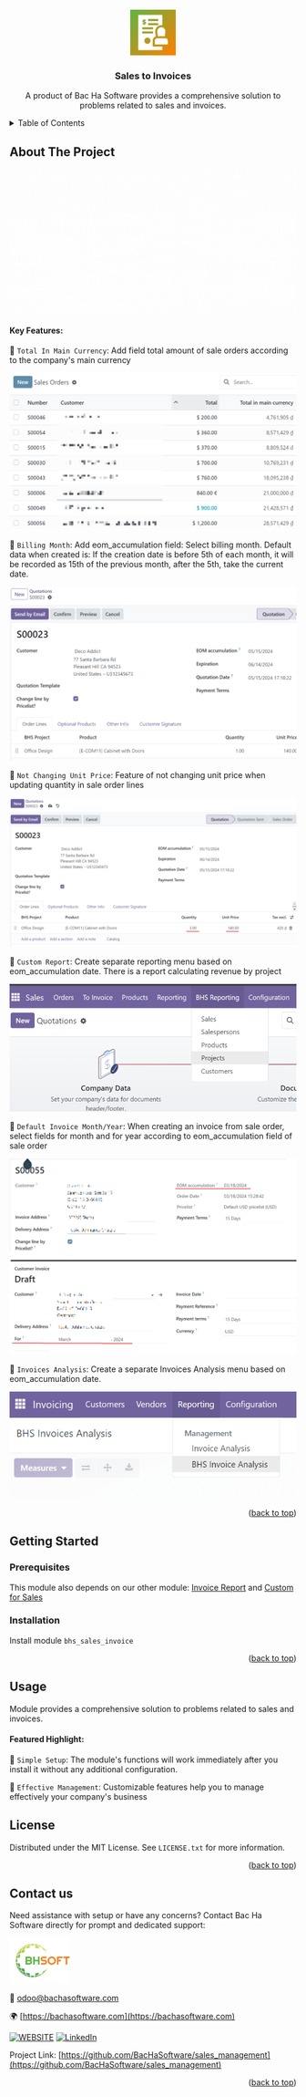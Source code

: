 
<a name="readme-top"></a>

<!-- PROJECT DETAILS -->
<br />
<div align="center">
  <a href="https://github.com/BacHaSoftware/sales_management">
    <img src="/bhs_sales_invoice/static/description/icon.png" alt="Logo" width="80" height="80">
  </a>

  <h3 align="center">Sales to Invoices</h3>

  <p align="center">
    A product of Bac Ha Software provides a comprehensive solution to problems related to sales and invoices.
  </p>
</div>



<!-- TABLE OF CONTENTS -->
<details>
  <summary>Table of Contents</summary>
  <ol>
    <li>
      <a href="#about-the-project">About The Project</a>
    </li>
    <li>
      <a href="#getting-started">Getting Started</a>
      <ul>
        <li><a href="#prerequisites">Prerequisites</a></li>
        <li><a href="#installation">Installation</a></li>
      </ul>
    </li>
    <li><a href="#usage">Usage</a></li>
    <li><a href="#license">License</a></li>
    <li><a href="#contact-us">Contact us</a></li>
  </ol>
</details>



<!-- ABOUT THE PROJECT -->
## About The Project

<div align="left">
  <a href="https://github.com/BacHaSoftware/sales_management">
    <img src="/bhs_sales_invoice/static/description/banner.gif" alt="Setting">
  </a>
</div>

#### Key Features:

🌟 <code>Total In Main Currency</code>: Add field total amount of sale orders according to the company's main currency

<div align="left">
    <a href="https://github.com/BacHaSoftware/sales_management">
        <img src="/bhs_sales_invoice/static/description/imgs/screen/total.png" alt="Setting">
    </a>
</div>

🌟 <code>Billing Month</code>: Add eom_accumulation field: Select billing month. Default data when created is: If the creation date is before 5th of each month, it will be recorded as 15th of the previous month, after the 5th, take the current date.

<div align="left">
    <a href="https://github.com/BacHaSoftware/sales_management">
        <img src="/bhs_sales_invoice/static/description/imgs/screen/uom.png" alt="Setting">
    </a>
</div>

🌟 <code>Not Changing Unit Price</code>: Feature of not changing unit price when updating quantity in sale order lines

<div align="left">
    <a href="https://github.com/BacHaSoftware/sales_management">
        <img src="/bhs_sales_invoice/static/description/imgs/screen/order_line.png" alt="Setting">
    </a>
</div>

🌟 <code>Custom Report</code>: Create separate reporting menu based on eom_accumulation date. There is a report calculating revenue by project

<div align="left">
    <a href="https://github.com/BacHaSoftware/sales_management">
        <img src="/bhs_sales_invoice/static/description/imgs/screen/report.png" alt="Setting">
    </a>
</div>

🌟 <code>Default Invoice Month/Year</code>: When creating an invoice from sale order, select fields for month and for year according to eom_accumulation field of sale order

<div align="left">
    <a href="https://github.com/BacHaSoftware/sales_management">
        <img src="/bhs_sales_invoice/static/description/imgs/screen/date.png" alt="Setting">
    </a>
</div>

🌟 <code>Invoices Analysis</code>: Create a separate Invoices Analysis menu based on eom_accumulation date.

<div align="left">
    <a href="https://github.com/BacHaSoftware/sales_management">
        <img src="/bhs_sales_invoice/static/description/imgs/screen/analysis.png" alt="Setting">
    </a>
</div>


<p align="right">(<a href="#readme-top">back to top</a>)</p>


<!-- GETTING STARTED -->
## Getting Started

<!-- PREREQUISTES   -->
### Prerequisites

This module also depends on our other module:
[Invoice Report](https://github.com/BacHaSoftware/customer_invoice_management)
and [Custom for Sales](https://github.com/BacHaSoftware/advance_sale)

### Installation

Install module  <code>bhs_sales_invoice</code>

<p align="right">(<a href="#readme-top">back to top</a>)</p>

<!-- USAGE EXAMPLES -->
## Usage

Module provides a comprehensive solution to problems related to sales and invoices.


#### Featured Highlight:

🌟 <code>Simple Setup</code>: The module's functions will work immediately after you install it without any additional configuration.

🌟 <code>Effective Management</code>: Customizable features help you to manage effectively your company's business


<!-- LICENSE -->
## License

Distributed under the MIT License. See `LICENSE.txt` for more information.

<p align="right">(<a href="#readme-top">back to top</a>)</p>



<!-- CONTACT US-->
## Contact us
Need assistance with setup or have any concerns? Contact Bac Ha Software directly for prompt and dedicated support:
<div align="left">
  <a href="https://github.com/BacHaSoftware">
    <img src="/bhs_sales_invoice/static/description/imgs/logo.png" alt="Logo" height="80">
  </a>
</div>

📨 odoo@bachasoftware.com

🌍 [https://bachasoftware.com](https://bachasoftware.com)

[![WEBSITE][website-shield]][website-url] [![LinkedIn][linkedin-shield]][linkedin-url]

Project Link: [https://github.com/BacHaSoftware/sales_management](https://github.com/BacHaSoftware/sales_management)


<p align="right">(<a href="#readme-top">back to top</a>)</p>



<!-- MARKDOWN LINKS & IMAGES -->
<!-- https://www.markdownguide.org/basic-syntax/#reference-style-links -->
[license-url]: https://github.com/BacHaSoftware/sales_management/blob/17.0/LICENSE.txt
[linkedin-shield]: https://img.shields.io/badge/-LinkedIn-black.svg?style=for-the-badge&logo=linkedin&colorB=555
[linkedin-url]: https://www.linkedin.com/company/bac-ha-software
[website-shield]: https://img.shields.io/badge/-website-black.svg?style=for-the-badge&logo=website&colorB=555
[website-url]: https://bachasoftware.com